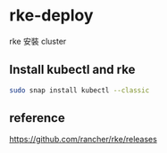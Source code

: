 # rke-deploy
rke 安裝 cluster

## Install kubectl and rke
```sh
sudo snap install kubectl --classic
```

## reference
https://github.com/rancher/rke/releases
